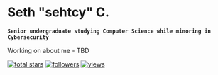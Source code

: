 # Seth "sehtcy" C.

**`Senior undergraduate studying Computer Science while minoring in Cybersecurity`**

Working on about me - TBD

<p align="left">
  <a href="https://github.com/sehtcy1?tab=repositories&sort=stargazers">
    <img alt="total stars" title="Total stars on GitHub" src="https://custom-icon-badges.demolab.com/github/stars/sehtcy?color=55960c&style=for-the-badge&labelColor=488207&logo=star"/></a>
  <a href="https://github.com/sehtcy1?tab=followers">
    <img alt="followers" title="Follow me on Github" src="https://custom-icon-badges.demolab.com/github/followers/sehtcy?color=236ad3&labelColor=1155ba&style=for-the-badge&logo=person-add&label=Follow&logoColor=white"/></a>
  <a href="https://github.com/sehtcy/Simple-View-Counter">
    <img alt="views" title="GitHub profile views" src="https://freshidea.com/jonah/app/sehtcy-profile-views"/></a>
</p>
